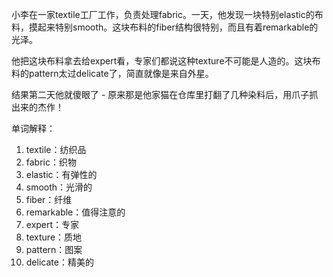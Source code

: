 小李在一家textile工厂工作，负责处理fabric。一天，他发现一块特别elastic的布料，摸起来特别smooth。这块布料的fiber结构很特别，而且有着remarkable的光泽。

他把这块布料拿去给expert看，专家们都说这种texture不可能是人造的。这块布料的pattern太过delicate了，简直就像是来自外星。

结果第二天他就傻眼了 - 原来那是他家猫在仓库里打翻了几种染料后，用爪子抓出来的杰作！

单词解释：
1. textile：纺织品
2. fabric：织物
3. elastic：有弹性的
4. smooth：光滑的
5. fiber：纤维
6. remarkable：值得注意的
7. expert：专家
8. texture：质地
9. pattern：图案
10. delicate：精美的 